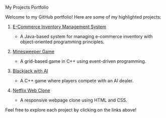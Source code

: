  My Projects Portfolio

Welcome to my GitHub portfolio! Here are some of my highlighted projects:

1. [E-Commerce Inventory Management System](https://github.com/pranavbond007/-E-Commerce-Inventory-Management-System)
   - A Java-based system for managing e-commerce inventory with object-oriented programming principles.

2. [Minesweeper Game](https://github.com/pranavbond007/Minesweeper-Game)
   - A grid-based game in C++ using event-driven programming.

3. [Blackjack with AI](https://github.com/pranavbond007/Blackjack-with-Ai)
   - A C++ game where players compete with an AI dealer.

4. [Netflix Web Clone](https://github.com/pranavbond007/Netflix-clone)
   - A responsive webpage clone using HTML and CSS.

Feel free to explore each project by clicking on the links above!

 
